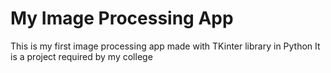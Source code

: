 # My Image Processing App
This is my first image processing app made with TKinter library in Python
It is a project required by my college